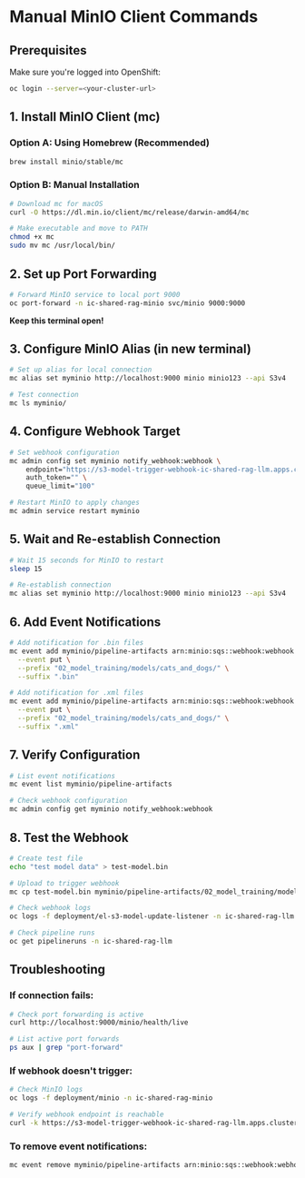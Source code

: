 # Manual MinIO Client Commands

## Prerequisites
Make sure you're logged into OpenShift:
```bash
oc login --server=<your-cluster-url>
```

## 1. Install MinIO Client (mc)

### Option A: Using Homebrew (Recommended)
```bash
brew install minio/stable/mc
```

### Option B: Manual Installation
```bash
# Download mc for macOS
curl -O https://dl.min.io/client/mc/release/darwin-amd64/mc

# Make executable and move to PATH
chmod +x mc
sudo mv mc /usr/local/bin/
```

## 2. Set up Port Forwarding
```bash
# Forward MinIO service to local port 9000
oc port-forward -n ic-shared-rag-minio svc/minio 9000:9000
```
**Keep this terminal open!**

## 3. Configure MinIO Alias (in new terminal)
```bash
# Set up alias for local connection
mc alias set myminio http://localhost:9000 minio minio123 --api S3v4

# Test connection
mc ls myminio/
```

## 4. Configure Webhook Target
```bash
# Set webhook configuration
mc admin config set myminio notify_webhook:webhook \
    endpoint="https://s3-model-trigger-webhook-ic-shared-rag-llm.apps.cluster-bq2z4.bq2z4.sandbox2576.opentlc.com" \
    auth_token="" \
    queue_limit="100"

# Restart MinIO to apply changes
mc admin service restart myminio
```

## 5. Wait and Re-establish Connection
```bash
# Wait 15 seconds for MinIO to restart
sleep 15

# Re-establish connection
mc alias set myminio http://localhost:9000 minio minio123 --api S3v4
```

## 6. Add Event Notifications
```bash
# Add notification for .bin files
mc event add myminio/pipeline-artifacts arn:minio:sqs::webhook:webhook \
  --event put \
  --prefix "02_model_training/models/cats_and_dogs/" \
  --suffix ".bin"

# Add notification for .xml files
mc event add myminio/pipeline-artifacts arn:minio:sqs::webhook:webhook \
  --event put \
  --prefix "02_model_training/models/cats_and_dogs/" \
  --suffix ".xml"
```

## 7. Verify Configuration
```bash
# List event notifications
mc event list myminio/pipeline-artifacts

# Check webhook configuration
mc admin config get myminio notify_webhook:webhook
```

## 8. Test the Webhook
```bash
# Create test file
echo "test model data" > test-model.bin

# Upload to trigger webhook
mc cp test-model.bin myminio/pipeline-artifacts/02_model_training/models/cats_and_dogs/

# Check webhook logs
oc logs -f deployment/el-s3-model-update-listener -n ic-shared-rag-llm

# Check pipeline runs
oc get pipelineruns -n ic-shared-rag-llm
```

## Troubleshooting

### If connection fails:
```bash
# Check port forwarding is active
curl http://localhost:9000/minio/health/live

# List active port forwards
ps aux | grep "port-forward"
```

### If webhook doesn't trigger:
```bash
# Check MinIO logs
oc logs -f deployment/minio -n ic-shared-rag-minio

# Verify webhook endpoint is reachable
curl -k https://s3-model-trigger-webhook-ic-shared-rag-llm.apps.cluster-bq2z4.bq2z4.sandbox2576.opentlc.com
```

### To remove event notifications:
```bash
mc event remove myminio/pipeline-artifacts arn:minio:sqs::webhook:webhook
```